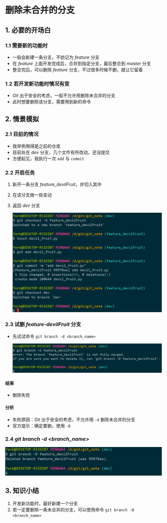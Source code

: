 # 删除未合并的分支

## 1. 必要的开场白

### 1.1 需要新的功能时

- 一般会新建一条分支，不妨记为 *feature* 分支
- 在 *feature* 上面开发完成后，合并到指定分支，最后整合到 *master* 分支
- 整合完后，可以删除 *feature* 分支，不过很多时候不删，就让它留着

### 1.2 若开发新功能时情况有变

- *Git* 出于安全的考虑，一般不允许用删除未合并的分支
- 此时想要删除该分支，需要用到新的命令

## 2. 情景模拟

### 2.1 目前的情况

- 我举例用得是之前的仓库
- 目前处在 *dev* 分支，几个文件有所改动，还没提交
- 方便起见，我执行一次 `add` 与 `commit`

### 2.2 开启任务

1. 新开一条分支 *feature_devilFruit*，并切入其中
2. 在该分支做一些变动
3. 返回 *dev* 分支

    ![](./imgs/27-01_checkout_-b&change&checkout.png)

### 2.3 试删 *feature-devilFruit* 分支

- 先试试命令 `git branch -d <branch_name>`

    ![](./imgs/27-02_git_branch_-d.png)

#### 结果

- 删除失败

#### 分析

- 失败原因：*Git* 出于安全的考虑，不允许用 `-d` 删除未合并的分支
- 官方提示：确定要删，使用 `-D`

### 2.4 *git branch \-d <branch_name\>*

![](./imgs/27-03_git_branch_-D.png)

## 3. 知识小结

1. 开发新功能时，最好新建一个分支
2. 若一定要删除一条未合并的分支，可以使用命令 `git branch -D <branch_name>`